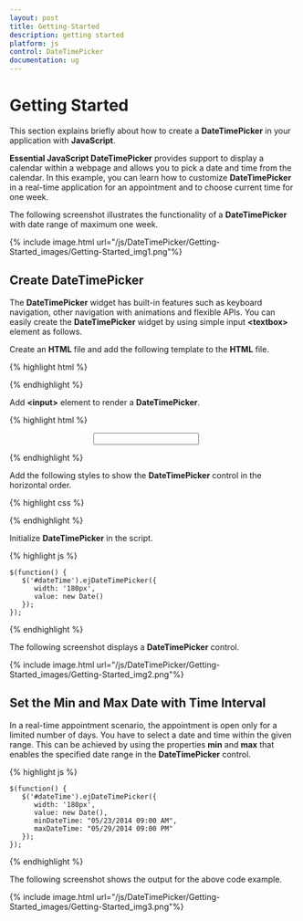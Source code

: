 ```yaml
---
layout: post
title: Getting-Started
description: getting started
platform: js
control: DateTimePicker
documentation: ug
---
```


# Getting Started

This section explains briefly about how to create a **DateTimePicker** in your application with **JavaScript**.

**Essential JavaScript DateTimePicker** provides support to display a calendar within a webpage and allows you to pick a date and time from the calendar. In this example, you can learn how to customize **DateTimePicker** in a real-time application for an appointment and to choose current time for one week. 

The following screenshot illustrates the functionality of a **DateTimePicker** with date range of maximum one week.



{% include image.html url="/js/DateTimePicker/Getting-Started_images/Getting-Started_img1.png"%}

## Create DateTimePicker 

The **DateTimePicker** widget has built-in features such as keyboard navigation, other navigation with animations and flexible APIs. You can easily create the **DateTimePicker** widget by using simple input **&lt;textbox&gt;** element as follows.

Create an **HTML** file and add the following template to the **HTML** file.



{% highlight html %}

<!DOCTYPE html>
<html>
   <head>
      <meta name="viewport" content="width=device-width, initial-scale=1.0" charset="utf-8" />
      <!-- Style sheet for default theme (flat azure) -->
      <link href="http://cdn.syncfusion.com/{{ site.releaseversion }}/js/web/flat-azure/ej.web.all.min.css" rel="stylesheet" />
      <!--Scripts-->
      <script src="http://cdn.syncfusion.com/js/assets/external/jquery-1.10.2.min.js"> </script>
      <script src="http://cdn.syncfusion.com/js/assets/external/jquery.globalize.min.js"> </script>
      <script src="http://cdn.syncfusion.com/js/assets/external/jquery.easing.1.3.min.js"> </script>
      <script src="http://cdn.syncfusion.com/{{ site.releaseversion }}/js/web/ej.web.all.min.js"></script>
      <!--Add custom scripts here -->
   </head>
   <body>
      <!-- add DateTimePicker element here -->
   </body>
</html>

{% endhighlight %}



Add **&lt;input&gt;** element to render a **DateTimePicker**.



{% highlight html %}

<div class="content-container-fluid">
   <div class="row">
      <div class="cols-sample-area">
         <div class="frame">
            <div class="control">
               <input type="text" id="dateTime" />
            </div>
         </div>
      </div>
   </div>
</div>

{% endhighlight %}



Add the following styles to show the **DateTimePicker** control in the horizontal order.



{% highlight css %}

<style type="text/css" class="cssStyles">
   .control {
         margin: 0 auto;
         width: 210px;
   }
</style>

{% endhighlight %}



Initialize **DateTimePicker** in the script.



{% highlight js %}

    $(function() {
       $('#dateTime').ejDateTimePicker({
          width: '180px',
          value: new Date()
       });
    });

{% endhighlight %}



The following screenshot displays a **DateTimePicker** control.

{% include image.html url="/js/DateTimePicker/Getting-Started_images/Getting-Started_img2.png"%}

## Set the Min and Max Date with Time Interval

In a real-time appointment scenario, the appointment is open only for a limited number of days. You have to select a date and time within the given range. This can be achieved by using the properties **min** and **max** that enables the specified date range in the **DateTimePicker** control.

{% highlight js %}

    $(function() {
       $('#dateTime').ejDateTimePicker({
          width: '180px',
          value: new Date(),
          minDateTime: "05/23/2014 09:00 AM",
          maxDateTime: "05/29/2014 09:00 PM"
       });
    });

{% endhighlight %}



The following screenshot shows the output for the above code example.

{% include image.html url="/js/DateTimePicker/Getting-Started_images/Getting-Started_img3.png"%}

